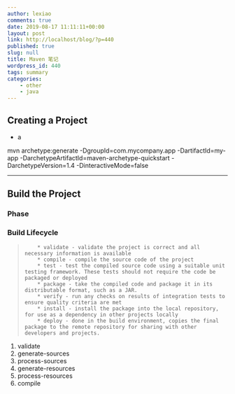 ```yaml
---
author: lexiao
comments: true
date: 2019-08-17 11:11:11+00:00
layout: post
link: http://localhost/blog/?p=440
published: true
slug: null
title: Maven 笔记
wordpress_id: 440
tags: summary
categories:
    - other
    - java
---
```


## Creating a Project

-   a

mvn archetype:generate -DgroupId=com.mycompany.app -DartifactId=my-app -DarchetypeArtifactId=maven-archetype-quickstart -DarchetypeVersion=1.4 -DinteractiveMode=false

---

## Build the Project

### Phase

### Build Lifecycle 

>         * validate - validate the project is correct and all necessary information is available
>         * compile - compile the source code of the project
>         * test - test the compiled source code using a suitable unit testing framework. These tests should not require the code be packaged or deployed
>         * package - take the compiled code and package it in its distributable format, such as a JAR.
>         * verify - run any checks on results of integration tests to ensure quality criteria are met
>         * install - install the package into the local repository, for use as a dependency in other projects locally
>         * deploy - done in the build environment, copies the final package to the remote repository for sharing with other developers and projects.

1. validate
2. generate-sources
3. process-sources
4. generate-resources
5. process-resources
6. compile

















